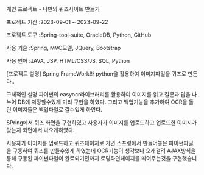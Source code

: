 개인 프로젝트 - 나만의 퀴즈사이트 만들기

프로젝트 기간 :2023-09-01 ~ 2023-09-22

프로젝트 도구 :Spring-tool-suite, OracleDB, Python, GitHub

사용 기술 :Spring, MVC모델, JQuery, Bootstrap

사용 언어 :JAVA, JSP, HTML/CSS/JS, SQL, Python


[프로젝트 설명]
Spring FrameWork와 python을 활용하여 이미지파일을 퀴즈로 만든다..

구체적인 설명
파이썬의 easyocr라이브러리를 활용하여 이미지를 읽고 질문과 답을 나누어
DB에 저장할수있게 미리 구현을 하였다. 그리고 백업기능을 추가하여 OCR을 돌린
이미지들은 백업파일로 갈수있게 하였다.

SPring에서 퀴즈 화면을 구현하였고 사용자가 이미지를 업로드하고 업로드한 이미지가
맞는지 화면에서 나오게하였다.

사용자가 이미지를 업로드하고 퀴즈페이지로 가면 
스프링에서 만들어놓은 파이썬파일을 구동하여 퀴즈를 만들수있게 하였는데
OCR기능이 생각보다 오래걸려 AJAX방식을 통해 구동된 파이썬파일이 완료되기전까지 
로딩화면페이지를 띄어주는것을 구현했습니다.


